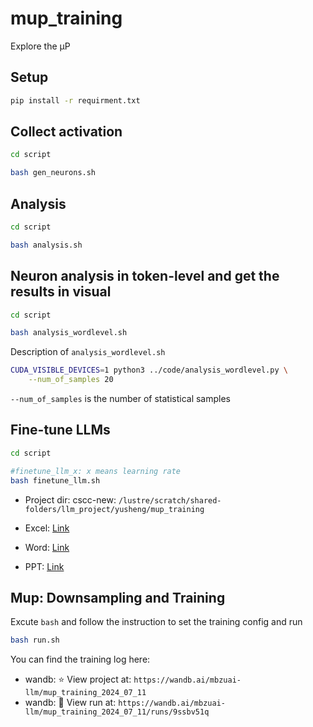 # mup_training
Explore the µP

## Setup
```bash
pip install -r requirment.txt
```

## Collect activation
```bash
cd script

bash gen_neurons.sh
```

## Analysis
```bash
cd script

bash analysis.sh
```

## Neuron analysis in token-level and get the results in visual
```bash
cd script

bash analysis_wordlevel.sh
```
Description of `analysis_wordlevel.sh`
```bash
CUDA_VISIBLE_DEVICES=1 python3 ../code/analysis_wordlevel.py \
    --num_of_samples 20
```
`--num_of_samples` is the number of statistical samples 


## Fine-tune LLMs
```bash
cd script

#finetune_llm_x: x means learning rate
bash finetune_llm.sh
```

- Project dir: cscc-new: `/lustre/scratch/shared-folders/llm_project/yusheng/mup_training`

- Excel: [Link](https://docs.google.com/spreadsheets/d/1ZZ0mwfliMvH0N7WlwK_gDtJPsxi_l27XxKmCstRLpAI/edit?usp=sharing)

- Word: [Link](https://docs.google.com/document/d/1xnVAxbPtNVtDTSyxQsH3j9AopDdHloKiUFnTRxKhZ7E/edit)

- PPT: [Link](https://docs.google.com/presentation/d/12wfyTp1oWu2-D4IBylY620DUuuzOrwWdqdsL4bGZgW4/edit#slide=id.g2c1a302799d_0_90)



## Mup: Downsampling and Training
Excute `bash` and follow the instruction to set the training config and run
```bash
bash run.sh
```
You can find the training log here:
- wandb: ⭐️ View project at: `https://wandb.ai/mbzuai-llm/mup_training_2024_07_11`
- wandb: 🚀 View run at: `https://wandb.ai/mbzuai-llm/mup_training_2024_07_11/runs/9ssbv51q`
